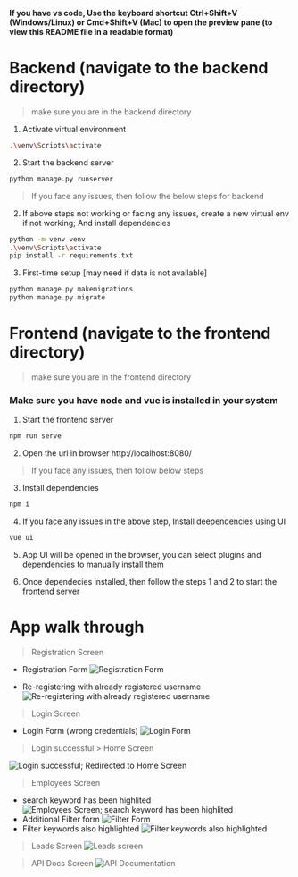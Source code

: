 

__If you have vs code, Use the keyboard shortcut Ctrl+Shift+V (Windows/Linux) or Cmd+Shift+V (Mac) to open the preview pane (to view this README file in a readable format)__

# Backend (navigate to the backend directory)
> make sure you are in the backend directory
1. Activate virtual environment 
```bash
.\venv\Scripts\activate
```
2. Start the backend server
```bash
python manage.py runserver
```
> If you face any issues, then follow the below steps for backend
2. If above steps not working or facing any issues, create a new virtual env if not working; And install dependencies
```bash
python -m venv venv
.\venv\Scripts\activate
pip install -r requirements.txt
```
3. First-time setup [may need if data is not available]
```bash
python manage.py makemigrations
python manage.py migrate
```

# Frontend (navigate to the frontend directory)
> make sure you are in the frontend directory
### Make sure you have node and vue is installed in your system
1. Start the frontend server
```bash
npm run serve
```
2. Open the url in browser
http://localhost:8080/ 

> If you face any issues, then follow below steps
3. Install dependencies
```bash
npm i
```
4. If you face any issues in the above step, Install deependencies using UI
```bash
vue ui
```
5. App UI will be opened in the browser, you can select plugins and dependencies to manually install them

6. Once dependecies installed, then follow the steps 1 and 2 to start the frontend server


# App walk through

> Registration Screen

- Registration Form
![Registration Form](<snaps/Screenshot (55).png>)

- Re-registering with already registered username
![Re-registering with already registered username](<snaps/Screenshot (56).png>)

> Login Screen
- Login Form (wrong credentials)
![Login Form](<snaps/Screenshot (54).png>)

> Login successful > Home Screen

![Login successful; Redirected to Home Screen](<snaps/Screenshot (59).png>)

> Employees Screen
- search keyword has been highlited
![Employees Screen; search keyword has been highlited](<snaps/Screenshot (61).png>)
- Additional Filter form
![Filter Form](<snaps/Screenshot (62).png>)
- Filter keywords also highlighted
![Filter keywords also highlighted](<snaps/Screenshot (63).png>)

> Leads Screen
![Leads screen](<snaps/Screenshot (64).png>)

> API Docs Screen
![API Documentation](<snaps/Screenshot (65).png>)
